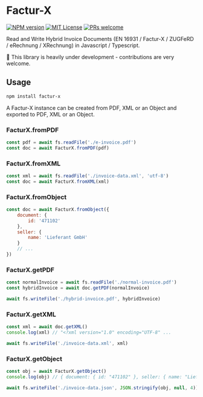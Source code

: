 # Factur-X

[![NPM version](https://img.shields.io/npm/v/factur-x.svg?style=flat-square)](https://www.npmjs.org/package/factur-x)
[![MIT License](https://img.shields.io/badge/License-MIT-blue.svg?style=flat-square)](LICENSE)
[![PRs welcome](https://img.shields.io/badge/PRs-welcome-brightgreen.svg?style=flat-square)](https://github.com/schwarmdigital/factur-x.js)

Read and Write Hybrid Invoice Documents (EN 16931 / Factur-X / ZUGFeRD / eRechnung / XRechnung) in Javascript / Typescript.

:construction: This library is heavily under development - contributions are very welcome.

## Usage

```bash
npm install factur-x
```

A Factur-X instance can be created from PDF, XML or an Object and exported to PDF, XML or an Object.

### FacturX.fromPDF

```js
const pdf = await fs.readFile('./e-invoice.pdf')
const doc = await FacturX.fromPDF(pdf)
```

### FacturX.fromXML

```js
const xml = await fs.readFile('./invoice-data.xml', 'utf-8')
const doc = await FacturX.fromXML(xml)
```

### FacturX.fromObject

```js
const doc = await FacturX.fromObject({
    document: {
        id: '471102'
    },
    seller: {
        name: 'Lieferant GmbH'
    }
    // ...
})
```

### FacturX.getPDF

```js
const normalInvoice = await fs.readFile('./normal-invoice.pdf')
const hybridInvoice = await doc.getPDF(normalInvoice)

await fs.writeFile('./hybrid-invoice.pdf', hybridInvoice)
```

### FacturX.getXML

```js
const xml = await doc.getXML()
console.log(xml) // "<?xml version="1.0" encoding="UTF-8" ...

await fs.writeFile('./invoice-data.xml', xml)
```

### FacturX.getObject

```js
const obj = await FacturX.getObject()
console.log(obj) // { document: { id: "471102" }, seller: { name: "Lieferant GmbH", ...

await fs.writeFile('./invoice-data.json', JSON.stringify(obj, null, 4))
```
